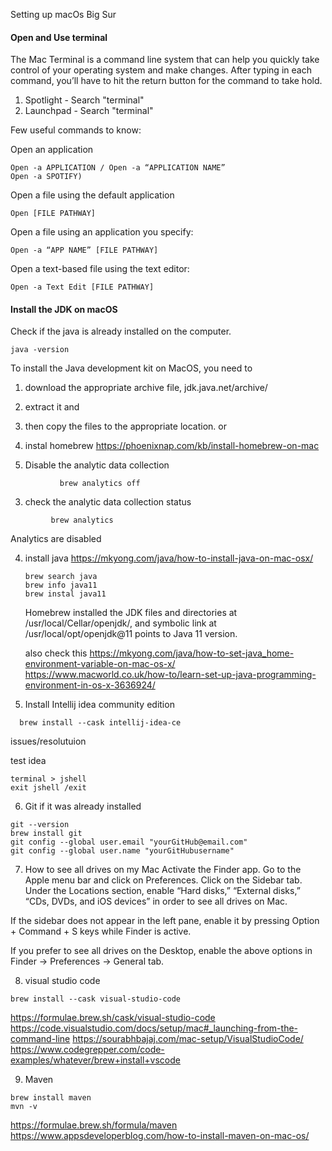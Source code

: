 Setting up macOs Big Sur
#### Open and Use terminal
The Mac Terminal is a command line system that can help you quickly take control of your operating system and make changes. 
After typing in each command, you’ll have to hit the return button for the command to take hold.
1. Spotlight - Search "terminal"
2. Launchpad - Search "terminal"

Few useful commands to know:

  Open an application
  ```
  Open -a APPLICATION / Open -a “APPLICATION NAME”
  Open -a SPOTIFY)
  ```
 Open a file using the default application
  ```
  Open [FILE PATHWAY]
  ```
  Open a file using an application you specify:
  ```
  Open -a “APP NAME” [FILE PATHWAY]
  ```
  Open a text-based file using the text editor:
  ```
  Open -a Text Edit [FILE PATHWAY]
  ```
#### Install the JDK on macOS
Check if the java is already installed on the computer.
```
java -version
```

 To install the Java development kit on MacOS, you need to 
 1. download the appropriate archive file, jdk.java.net/archive/
 2. extract it and 
 3. then copy the files to the appropriate location.
 or 
 1. instal homebrew https://phoenixnap.com/kb/install-homebrew-on-mac

 2. Disable the analytic data collection 
 ```
            brew analytics off
 ```
 3. check the analytic data collection status
  ```
           brew analytics
 ```
 Analytics are disabled

 4. install java https://mkyong.com/java/how-to-install-java-on-mac-osx/
    ```
    brew search java
    brew info java11
    brew instal java11
    ```
    Homebrew installed the JDK files and directories at /usr/local/Cellar/openjdk/, and symbolic link at /usr/local/opt/openjdk@11 points to  Java 11 version.

    also check this 
    https://mkyong.com/java/how-to-set-java_home-environment-variable-on-mac-os-x/ </br>
    https://www.macworld.co.uk/how-to/learn-set-up-java-programming-environment-in-os-x-3636924/

5. Install Intellij idea community edition
  ```
    brew install --cask intellij-idea-ce
  ```
  issues/resolutuion

  test idea
  ```
  terminal > jshell
  exit jshell /exit
  ```

  6. Git 
  if it was already installed 
  ```
  git --version 
  brew install git
  git config --global user.email "yourGitHub@email.com"
  git config --global user.name "yourGitHubusername"
  ```
  7. How to see all drives on my Mac
Activate the Finder app. Go to the Apple menu bar and click on Preferences. Click on the Sidebar tab. Under the Locations section, enable “Hard disks,” “External disks,” “CDs, DVDs, and iOS devices” in order to see all drives on Mac.

If the sidebar does not appear in the left pane, enable it by pressing Option + Command + S keys while Finder is active.

If you prefer to see all drives on the Desktop, enable the above options in Finder -> Preferences -> General tab.

8. visual studio code

```
brew install --cask visual-studio-code
```

https://formulae.brew.sh/cask/visual-studio-code
https://code.visualstudio.com/docs/setup/mac#_launching-from-the-command-line
https://sourabhbajaj.com/mac-setup/VisualStudioCode/
https://www.codegrepper.com/code-examples/whatever/brew+install+vscode

9. Maven
```
brew install maven
mvn -v
```
https://formulae.brew.sh/formula/maven
https://www.appsdeveloperblog.com/how-to-install-maven-on-mac-os/

